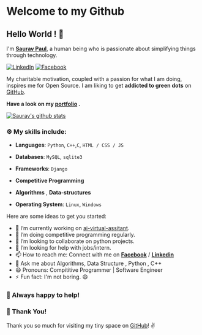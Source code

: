 
# Welcome to my Github
## Hello World ! :wave:

I'm **[Saurav Paul](https://www.linkedin.com/in/saurav-paul-5b4aa4178/)**, a human being who is passionate about simplifying things through technology.

 [![LinkedIn](https://img.shields.io/static/v1.svg?label=LinkedIn&message=@SauravPaul&logo=linkedin&style=flat&color=blue)](https://www.linkedin.com/in/saurav-paul-5b4aa4178/)
 [![Facebook](https://img.shields.io/static/v1.svg?label=facebook&message=@SauravPaul&logo=facebook&style=flat&color=blue)](https://www.facebook.com/sauravpaul.sunny)
 
 My charitable motivation, coupled with a passion for what I am doing, inspires me for Open Source. 
I am liking to get **addicted to green dots** on [GitHub](https://github.com/Saurav-Paul?tab=repositories).


**Have a look on my [portfolio](https://saurav-paul.github.io/) .** 

[![Saurav's github stats](https://github-readme-stats.vercel.app/api?username=Saurav-Paul&show_icons=true)](https://github.com/Saurav-Paul/)


### :gear: My skills include:

- **Languages**: `Python`, `C++`,`C`, `HTML / CSS / JS`

- **Databases**: `MySQL`, `sqlite3`

- **Frameworks**: `Django` 

- **Competitive Programming**
    
- **Algorithms** , **Data-structures**

- **Operating System**: `Linux`, `Windows`
    
Here are some ideas to get you started:

- 🔭 I’m currently working on [ai-virtual-assitant](https://github.com/Saurav-Paul/AI-virtual-assistant-python).
- 🌱 I’m doing competitive programming regularly.
- 👯 I’m looking to collaborate on python projects.
- 🤔 I’m looking for help with jobs/intern.
- 📫 How to reach me: Connect with me on **[Facebook](https://www.facebook.com/sauravpaul.sunny)** / **[Linkedin](https://www.linkedin.com/in/saurav-paul-5b4aa4178/)**  
- 💬 Ask me about Algorithms, Data Structure , Python , C++ 
- 😄 Pronouns: Compititive Programmer | Software Engineer 
- ⚡ Fun fact: I'm not boring. 😄 


### :handshake: Always happy to help!


### :hugs: Thank You!

Thank you so much for visiting my tiny space on [GitHub](https://github.com/Saurav-Paul)! :v:


